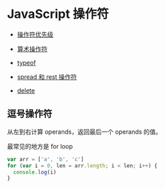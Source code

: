# JavaScript 操作符

- [操作符优先级](https://developer.mozilla.org/en-US/docs/Web/JavaScript/Reference/Operators/Operator_Precedence)

- [算术操作符](arithmetic.md)
- [typeof](typeof.md)
- [spread 和 rest 操作符](spread-rest.md)
- [delete](delete.md)


## 逗号操作符

从左到右计算 operands，返回最后一个 operands 的值。

最常见的地方是 for loop

```js
var arr = ['a', 'b', 'c']
for (var i = 0, len = arr.length; i < len; i++) {
  console.log(i)
}
```
